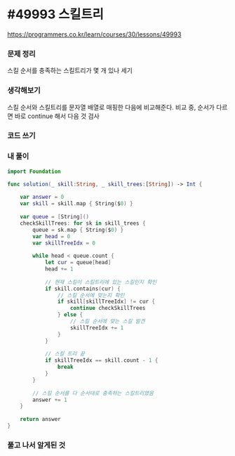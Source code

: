# **#49993 스킬트리**

https://programmers.co.kr/learn/courses/30/lessons/49993

### **문제 정리**

스킬 순서를 충족하는 스킬트리가 몇 개 있나 세기

### **생각해보기**

스킬 순서와 스킬트리를 문자열 배열로 매핑한 다음에
 비교해준다. 비교 중, 순서가 다르면 바로 continue 해서 다음 것 검사

### **코드 쓰기**

### **내 풀이**

```swift
import Foundation

func solution(_ skill:String, _ skill_trees:[String]) -> Int {
    
    var answer = 0
    var skill = skill.map { String($0) }
    
    var queue = [String]()
    checkSkillTrees: for sk in skill_trees {
        queue = sk.map { String($0) }
        var head = 0
        var skillTreeIdx = 0
        
        while head < queue.count {
            let cur = queue[head]
            head += 1
            
            // 현재 스킬이 스킬트리에 있는 스킬인지 확인
            if skill.contains(cur) {
                // 스킬 순서에 맞는지 확인
                if skill[skillTreeIdx] != cur {
                    continue checkSkillTrees
                } else {
                    // 스킬 순서에 맞는 스킬 발견
                    skillTreeIdx += 1
                }
            }
            
            // 스킬 트리 끝
            if skillTreeIdx == skill.count - 1 {
                break
            }
        }
        
        // 스킬 순서를 다 순서대로 충족하는 스킬트리였음
        answer += 1
    }
    
    return answer
}
```

### **풀고 나서 알게된 것**
